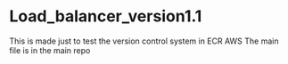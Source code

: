 # Load_balancer_version1.1
This is made just to test the version control system in ECR AWS 
The main file is in the main repo
